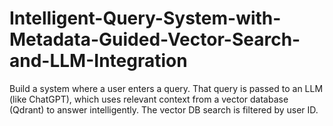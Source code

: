 # Intelligent-Query-System-with-Metadata-Guided-Vector-Search-and-LLM-Integration
Build a system where a user enters a query. That query is passed to an LLM (like ChatGPT),  which uses relevant context from a vector database (Qdrant) to answer intelligently.  The vector DB search is filtered by user ID.
